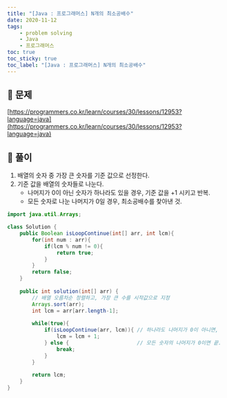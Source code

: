 ```yaml
---
title: "[Java : 프로그래머스] N개의 최소공배수"
date: 2020-11-12
tags:
    - problem solving
    - Java
    - 프로그래머스
toc: true
toc_sticky: true
toc_label: "[Java : 프로그래머스] N개의 최소공배수"
---
```

## 📝 문제
[https://programmers.co.kr/learn/courses/30/lessons/12953?language=java](https://programmers.co.kr/learn/courses/30/lessons/12953?language=java)

## 🎯 풀이
1. 배열의 숫자 중 가장 큰 숫자를 기준 값으로 선정한다.
2. 기준 값을 배열의 숫자들로 나눈다.
    - 나머지가 0이 아닌 숫자가 하나라도 있을 경우, 기준 값을 +1 시키고 반복.
    - 모든 숫자로 나눈 나머지가 0일 경우, 최소공배수를 찾아낸 것.

```java
import java.util.Arrays;

class Solution {
    public Boolean isLoopContinue(int[] arr, int lcm){
        for(int num : arr){
            if(lcm % num != 0){
                return true;
            }
        }
        return false;
    }
    
    public int solution(int[] arr) {
        // 배열 오름차순 정렬하고, 가장 큰 수를 시작값으로 지정
        Arrays.sort(arr);
        int lcm = arr[arr.length-1];
        
        while(true){
            if(isLoopContinue(arr, lcm)){ // 하나라도 나머지가 0이 아니면,
                lcm = lcm + 1;
            } else {                      // 모든 숫자의 나머지가 0이면 끝.
                break;
            }
        }
        
        return lcm;
    }
}
```